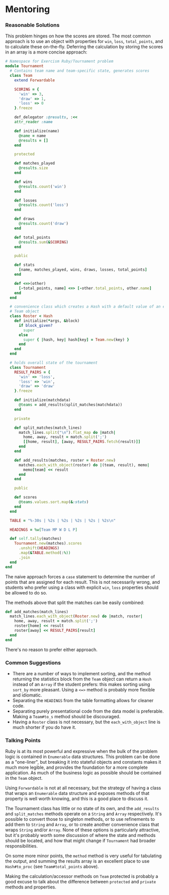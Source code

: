 # Mentoring

### Reasonable Solutions

This problem hinges on how the scores are stored. The most common approach is to use an object with properties for `win`, `loss`, `total_points`, and to calculate these on-the-fly. Deferring the calculation by storing the scores in an array is a more concise approach:

```ruby
# Namespace for Exercism Ruby/Tournament problem
module Tournament
  # Contains team name and team-specific state, generates scores
  class Team
    extend Forwardable

    SCORING = {
      'win' => 3,
      'draw' => 1,
      'loss' => 0
    }.freeze

    def_delegator :@results, :<<
    attr_reader :name

    def initialize(name)
      @name = name
      @results = []
    end

    protected

    def matches_played
      @results.size
    end

    def wins
      @results.count('win')
    end

    def losses
      @results.count('loss')
    end

    def draws
      @results.count('draw')
    end

    def total_points
      @results.sum(&SCORING)
    end

    public

    def stats
      [name, matches_played, wins, draws, losses, total_points]
    end

    def <=>(other)
      [-total_points, name] <=> [-other.total_points, other.name]
    end
  end

  # convenience class which creates a Hash with a default value of an empty
  # Team object
  class Roster < Hash
    def initialize(*args, &block)
      if block_given?
        super
      else
        super { |hash, key| hash[key] = Team.new(key) }
      end
    end
  end

  # holds overall state of the tournament
  class Tournament
    RESULT_PAIRS = {
      'win' => 'loss',
      'loss' => 'win',
      'draw' => 'draw'
    }.freeze

    def initialize(matchdata)
      @teams = add_results(split_matches(matchdata))
    end

    private

    def split_matches(match_lines)
      match_lines.split("\n").flat_map do |match|
        home, away, result = match.split(';')
        [[home, result], [away, RESULT_PAIRS.fetch(result)]]
      end
    end

    def add_results(matches, roster = Roster.new)
      matches.each_with_object(roster) do |(team, result), memo|
        memo[team] << result
      end
    end

    public

    def scores
      @teams.values.sort.map(&:stats)
    end
  end

  TABLE = "%-30s | %2s | %2s | %2s | %2s | %2s\n"

  HEADINGS = %w[Team MP W D L P]

  def self.tally(matches)
    Tournament.new(matches).scores
      .unshift(HEADINGS)
      .map(&TABLE.method(:%))
      .join
  end
end
```

The naive approach forces a `case` statement to determine the number of points that are assigned for each result. This is not necessarily wrong, and students who prefer using a class with explicit `win`, `loss` properties should be allowed to do so.

The methods above that split the matches can be easily combined:

```ruby
def add_matches(match_lines)
  match_lines.each_with_object(Roster.new) do |match, roster|
    home, away, result = match.split(';')
    roster[home] << result
    roster[away] << RESULT_PAIRS[result]
  end
end
```
There's no reason to prefer either approach.

### Common Suggestions

* There are a number of ways to implement sorting, and the method returning the statistics block from the `Team` object can return a `Hash` instead of an `Array` if the student prefers: this makes sorting using `sort_by` more pleasant. Using a `<=>` method is probably more flexible and idiomatic.
* Separating the `HEADINGS` from the table formatting allows for cleaner code.
* Separating purely presentational code from the data model is preferable. Making a `Team#to_s` method should be discouraged.
* Having a `Roster` class is not necessary, but the `each_with_object` line is much shorter if you do have it.

### Talking Points

Ruby is at its most powerful and expressive when the bulk of the problem logic is contained in `Enumerable` data structures. This problem can be done as a "one-liner", but breaking it into stateful objects and constants makes it much more legible, and provides the foundation for a more complete application. As much of the business logic as possible should be contained in the `Team` object.

Using `Forwardable` is not at all necessary, but the strategy of having a class that wraps an `Enumerable` data structure and exposes methods of that property is well worth knowing, and this is a good place to discuss it.

The Tournament class has little or no state of its own, and the `add_results` and `split_matches` methods operate on a `String` and `Array` respectively. It's possible to convert those to singleton methods, or to use refinements to add them to `String` and `Array`, or to create another convenience class that wraps `String` and/or `Array`. None of these options is particularly attractive, but it's probably worth some discussion of where the state and methods should be located, and how that might change if `Tournament` had broader responsibilities.

On some more minor points, the `method` method is very useful for tabulating the output, and summing the results array is an excellent place to use `Hash#to_proc` (see `Team#total_points` above).

Making the calculation/accessor methods on `Team` protected is probably a good excuse to talk about the difference between `protected` and `private` methods and properties.